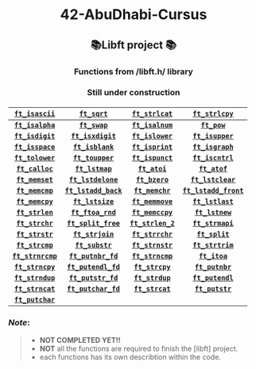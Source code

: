 <h1 align="center">
  42-AbuDhabi-Cursus
</h1>

<h2 align="center">📚Libft project 📚</h2>

<h3 align="center"> 
  Functions from /libft.h/ library 
</h3>

<h3 align="center"> 
  Still under construction
</h3>

<h5 align="center">

| [`ft_isascii`](libft/ctype.h/ft_isascii.c)    | [`ft_sqrt`](libft/math.h/ft_sqrt.c)                             | [`ft_strlcat`](libft/string.h/ft_strlcat.c)                 | [`ft_strlcpy`](libft/string.h/ft_strlcpy.c)                 |
|:-------------------------------------------------:|:-----------------------------------------------------------:|:-----------------------------------------------------------:|:-----------------------------------------------------------:|
|**[`ft_isalpha`](libft/ctype.h/ft_isalpha.c)**     | **[`ft_swap`](libft/Non-standard/ft_swap.c)**               | **[`ft_isalnum`](libft/ctype.h/ft_isalnum.c)**              | **[`ft_pow`](libft/math.h/ft_pow.c)**                       |
|**[`ft_isdigit`](libft/ctype.h/ft_isdigit.c)**     | **[`ft_isxdigit`](libft/ctype.h/ft_isxdigit.c)**            | **[`ft_islower`](libft/ctype.h/ft_islower.c)**              | **[`ft_isupper`](libft/ctype.h/ft_isupper.c)**              |
| **[`ft_isspace`](libft/ctype.h/ft_isspace.c)**    | **[`ft_isblank`](libft/ctype.h/ft_isblank.c)**              | **[`ft_isprint`](libft/ctype.h/ft_isprint.c)**              | **[`ft_isgraph`](libft/ctype.h/ft_isgraph.c)**              |
| **[`ft_tolower`](libft/ctype.h/ft_tolower.c)**    | **[`ft_toupper`](libft/ctype.h/ft_toupper.c)**              | **[`ft_ispunct`](libft/ctype.h/ft_ispunct.c)**              | **[`ft_iscntrl`](libft/ctype.h/ft_iscntrl.c)**              |
| **[`ft_calloc`](libft/stdlib.h/ft_calloc.c)**     | **[`ft_lstmap`](libft/Linked-list/ft_lstmap.c)**            | **[`ft_atoi`](libft/stdlib.h/ft_atoi.c)**                   | **[`ft_atof`](libft/stdlib.h/ft_atof.c)**                   |
| **[`ft_memset`](libft/string.h/ft_memset.c)**     | **[`ft_lstdelone`](libft/Linked-list/ft_lstdelone.c)**      | **[`ft_bzero`](libft/string.h/ft_bzero.c)**                 | **[`ft_lstclear`](libft/Linked-list/ft_lstclear.c)**        |
| **[`ft_memcmp`](libft/string.h/ft_memcmp.c)**     | **[`ft_lstadd_back`](libft/Linked-list/ft_lstadd_back.c)**  | **[`ft_memchr`](libft/string.h/ft_memchr.c)**               | **[`ft_lstadd_front`](libft/Linked-list/ft_lstadd_front.c)**|
| **[`ft_memcpy`](libft/string.h/ft_memcpy.c)**     | **[`ft_lstsize`](libft/Linked-list/ft_lstsize.c)**          | **[`ft_memmove`](libft/string.h/ft_memmove.c)**             | **[`ft_lstlast`](libft/Linked-list/ft_lstlast.c)**          |
| **[`ft_strlen`](libft/string.h/ft_strlen.c)**     | **[`ft_ftoa_rnd`](libft/Non-standard/ft_ftoa_rnd.c)**       | **[`ft_memccpy`](libft/string.h/ft_memccpy.c)**             | **[`ft_lstnew`](libft/Linked-list/ft_lstnew.c)**            |
| **[`ft_strchr`](libft/string.h/ft_strchr.c)**     | **[`ft_split_free`](libft/Non-standard/ft_split_free.c)**   | **[`ft_strlen_2`](libft/string.h/ft_strlen_2.c)**           | **[`ft_strmapi`](libft/Non-standard/ft_strmapi.c)**         |
| **[`ft_strstr`](libft/string.h/ft_strstr.c)**     | **[`ft_strjoin`](libft/Non-standard/ft_strjoin.c)**         | **[`ft_strrchr`](libft/string.h/ft_strrchr.c)**             | **[`ft_split`](libft/Non-standard/ft_split.c)**             |
| **[`ft_strcmp`](libft/string.h/ft_strcmp.c)**     | **[`ft_substr`](libft/Non-standard/ft_substr.c)**           | **[`ft_strnstr`](libft/string.h/ft_strnstr.c)**             | **[`ft_strtrim`](libft/Non-standard/ft_strtrim.c)**         |
| **[`ft_strnrcmp`](libft/string.h/ft_strnrcmp.c)** | **[`ft_putnbr_fd`](libft/Non-standard/ft_putnbr_fd.c)**     | **[`ft_strncmp`](libft/string.h/ft_strncmp.c)**             | **[`ft_itoa`](libft/Non-standard/ft_itoa.c)**               |
| **[`ft_strncpy`](libft/string.h/ft_strncpy.c)**   | **[`ft_putendl_fd`](libft/Non-standard/ft_putendl_fd.c)**   | **[`ft_strcpy`](libft/string.h/ft_strcpy.c)**               | **[`ft_putnbr`](libft/Non-standard/ft_putnbr.c)**           |
| **[`ft_strndup`](libft/string.h/ft_strndup.c)**   | **[`ft_putstr_fd`](libft/Non-standard/ft_putstr_fd.c)**     | **[`ft_strdup`](libft/string.h/ft_strdup.c)**               | **[`ft_putendl`](libft/Non-standard/ft_putendl.c)**         |
| **[`ft_strncat`](libft/string.h/ft_strncat.c)**   | **[`ft_putchar_fd`](libft/Non-standard/ft_putchar_fd.c)**   | **[`ft_strcat`](libft/string.h/ft_strcat.c)**               | **[`ft_putstr`](libft/Non-standard/ft_putstr.c)**           |
|**[`ft_putchar`](libft/Non-standard/ft_putchar.c)**|                                                             |                                                             |

</h5>
  
### *Note*:
> - **NOT COMPLETED YET!!**
> - **NOT** all the functions are required to finish the [libft] project.
> - each functions has its own describtion within the code.
